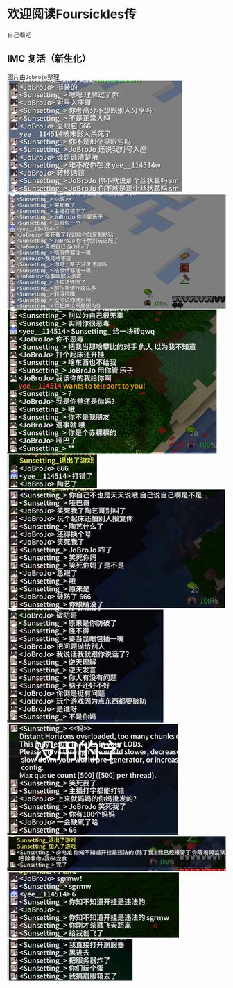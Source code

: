 # 欢迎阅读Foursickles传
自己看吧
## IMC 复活（新生化）
图片由`Jobrojo`整理  
![](/others/foursickles/1.png)
![](/others/foursickles/2.png)
![](/others/foursickles/3.png)
![](/others/foursickles/4.png)
![](/others/foursickles/5.png)
![](/others/foursickles/6.png)
![](/others/foursickles/7.png)
![](/others/foursickles/8.png)
![](/others/foursickles/9.png)
![](/others/foursickles/10.png)

